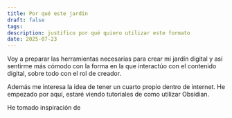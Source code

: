 ```yaml
---
title: Por qué este jardin
draft: false
tags: 
description: justifico por qué quiero utilizar este formato
date: 2025-07-23
---
```


Voy a preparar las herramientas necesarias para crear mi jardín digital y así sentirme más cómodo con la forma en la que interactúo con el contenido digital, sobre todo con el rol de creador.

Además me interesa la idea de tener un cuarto propio dentro de internet.
He empezado por aquí, estaré viendo tutoriales de como utilizar Obsidian.

He tomado inspiración de 